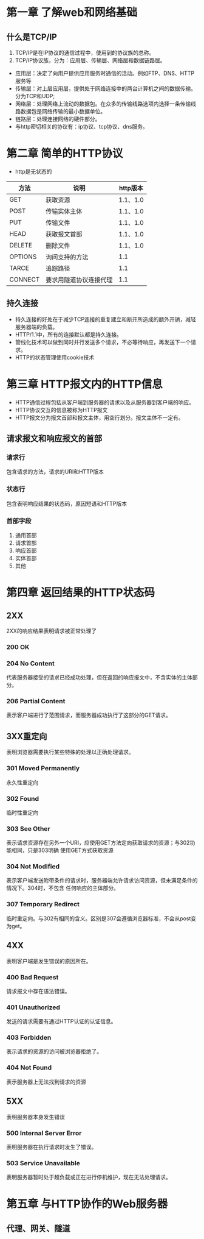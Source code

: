# 第一章 了解web和网络基础
## 什么是TCP/IP
1. TCP/IP是在IP协议的通信过程中，使用到的协议族的总称。
2. TCP/IP协议族，分为：应用层、传输层、网络层和数据链路层。
- 应用层：决定了向用户提供应用服务时通信的活动。例如FTP、DNS、HTTP服务等
- 传输层：对上层应用层，提供处于网络连接中的两台计算机之间的数据传输。分为TCP和UDP;
- 网络层：处理网络上流动的数据包。在众多的传输线路选项内选择一条传输线路数据包是网络传输的最小数据单位。
- 链路层：处理连接网络的硬件部分。
- 与http密切相关的协议有：ip协议、tcp协议、dns服务。

# 第二章 简单的HTTP协议

- http是无状态的

|方法|说明|http版本|
|----|--------|-----|
|GET|获取资源|1.1、1.0|
|POST|传输实体主体|1.1、1.0|
|PUT|传输文件|1.1、1.0|
|HEAD|获取报文首部|1.1、1.0|
|DELETE|删除文件|1.1、1.0|
|OPTIONS|询问支持的方法|1.1|
|TARCE|追踪路径|1.1|
|CONNECT|要求用隧道协议连接代理|1.1|

## 持久连接

- 持久连接的好处在于减少TCP连接的重复建立和断开所造成的额外开销，减轻服务器端的负载。
- HTTP/1.1中，所有的连接默认都是持久连接。
- 管线化技术可以做到同时并行发送多个请求，不必等待响应，再发送下一个请求。
- HTTP的状态管理使用cookie技术

# 第三章 HTTP报文内的HTTP信息
- HTTP通信过程包括从客户端到服务器的请求以及从服务器到客户端的响应。
- HTTP协议交互的信息被称为HTTP报文
- HTTP报文分为报文首部和报文主体，用空行划分。报文主体不一定有。

## 请求报文和响应报文的首部

### 请求行
包含请求的方法，请求的URI和HTTP版本
### 状态行
包含表明响应结果的状态码，原因短语和HTTP版本
### 首部字段
1. 通用首部
2. 请求首部
3. 响应首部
4. 实体首部
5. 其他

# 第四章 返回结果的HTTP状态码
## 2XX
2XX的响应结果表明请求被正常处理了
### 200 OK
### 204 No Content
代表服务器接受的请求已经成功处理，但在返回的响应报文中，不含实体的主体部分。
### 206 Partial Content
表示客户端进行了范围请求，而服务器成功执行了这部分的GET请求。
## 3XX重定向
表明浏览器需要执行某些特殊的处理以正确处理请求。
### 301 Moved Permanently
永久性重定向
### 302 Found
临时性重定向
### 303 See Other
表示请求资源存在另外一个URI，应使用GET方法定向获取请求的资源；与302功能相同，只是303明确
使用GET方式获取资源
### 304 Not Modified
表示客户端发送附带条件的请求时，服务器端允许请求访问资源，但未满足条件的情况下。304时，不包含
任何响应的主体部分。
### 307 Temporary Redirect
临时重定向。与302有相同的含义。区别是307会遵循浏览器标准，不会从post变为get。
## 4XX
表明客户端是发生错误的原因所在。
### 400 Bad Request
请求报文中存在语法错误。
### 401 Unauthorized
发送的请求需要有通过HTTP认证的认证信息。
### 403 Forbidden
表示请求的资源的访问被浏览器拒绝了。
### 404 Not Found
表示服务器上无法找到请求的资源
## 5XX
表明服务器本身发生错误
### 500 Internal Server Error
表明服务器在执行请求时发生了错误。
### 503 Service Unavailable
表明服务器暂时处于超负载或正在进行停机维护，现在无法处理请求。
# 第五章 与HTTP协作的Web服务器
## 代理、网关、隧道
